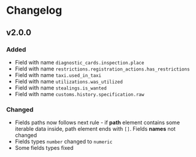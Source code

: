 # Changelog

## v2.0.0

### Added

- Field with name `diagnostic_cards.inspection.place`
- Field with name `restrictions.registration_actions.has_restrictions`
- Field with name `taxi.used_in_taxi`
- Field with name `utilizations.was_utilized`
- Field with name `stealings.is_wanted`
- Field with name `customs.history.specification.raw`

### Changed

- Fields paths now follows next rule - if **path** element contains some iterable data inside, path element ends with `[]`. Fields **names** not changed
- Fields types `number` changed to `numeric`
- Some fields types fixed
